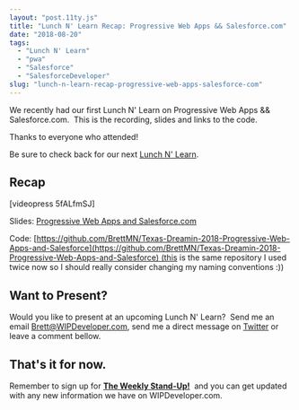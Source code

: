 ```yaml
---
layout: "post.11ty.js"
title: "Lunch N' Learn Recap: Progressive Web Apps && Salesforce.com"
date: "2018-08-20"
tags: 
  - "Lunch N' Learn"
  - "pwa"
  - "Salesforce"
  - "SalesforceDeveloper"
slug: "lunch-n-learn-recap-progressive-web-apps-salesforce-com"
---
```


We recently had our first Lunch N' Learn on Progressive Web Apps && Salesforce.com.  This is the recording, slides and links to the code.

Thanks to everyone who attended!

Be sure to check back for our next [Lunch N' Learn](https://wipdeveloper.wpcomstaging.com/product-category/lunch-n-learn/).

## Recap

\[videopress 5fALfmSJ\]

Slides: [Progressive Web Apps and Salesforce.com](https://wipdeveloper.wpcomstaging.com/wp-content/uploads/2018/08/PWA.pdf)

Code: [https://github.com/BrettMN/Texas-Dreamin-2018-Progressive-Web-Apps-and-Salesforce](https://github.com/BrettMN/Texas-Dreamin-2018-Progressive-Web-Apps-and-Salesforce) (this is the same repository I used twice now so I should really consider changing my naming conventions :))

## Want to Present?

Would you like to present at an upcoming Lunch N' Learn?  Send me an email [Brett@WIPDeveloper.com](mailto:Brett@WIPDeveloper.com), send me a direct message on [Twitter](https://twitter.com/BrettMN) or leave a comment bellow.

## That's it for now.

Remember to sign up for [**The Weekly Stand-Up!**](https://wipdeveloper.wpcomstaging.com/newsletter/)  and you can get updated with any new information we have on WIPDeveloper.com.
